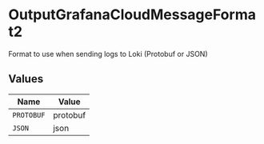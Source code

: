 # OutputGrafanaCloudMessageFormat2

Format to use when sending logs to Loki (Protobuf or JSON)


## Values

| Name       | Value      |
| ---------- | ---------- |
| `PROTOBUF` | protobuf   |
| `JSON`     | json       |